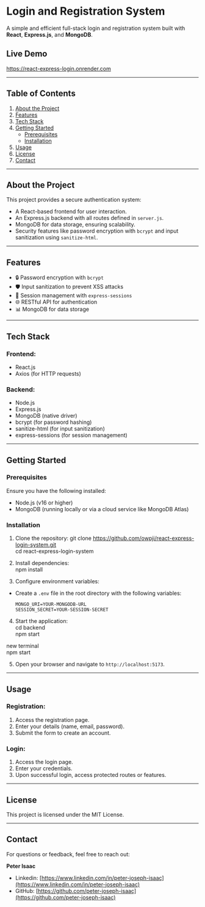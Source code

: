# **Login and Registration System**

A simple and efficient full-stack login and registration system built with **React**, **Express.js**, and **MongoDB**.

## Live Demo  
https://react-express-login.onrender.com    


---

## **Table of Contents**
1. [About the Project](#about-the-project)
2. [Features](#features)
3. [Tech Stack](#tech-stack)
4. [Getting Started](#getting-started)
    - [Prerequisites](#prerequisites)
    - [Installation](#installation)
5. [Usage](#usage)
6. [License](#license)
7. [Contact](#contact)

---

## **About the Project**

This project provides a secure authentication system:
- A React-based frontend for user interaction.
- An Express.js backend with all routes defined in `server.js`.
- MongoDB for data storage, ensuring scalability.
- Security features like password encryption with `bcrypt` and input sanitization using `sanitize-html`.

---

## **Features**

- 🔒 Password encryption with `bcrypt`
- 🛡️ Input sanitization to prevent XSS attacks
- 📂 Session management with `express-sessions`
- 🌐 RESTful API for authentication
- 📊 MongoDB for data storage

---

## **Tech Stack**

### Frontend:
- React.js
- Axios (for HTTP requests)

### Backend:
- Node.js
- Express.js
- MongoDB (native driver)
- bcrypt (for password hashing)
- sanitize-html (for input sanitization)
- express-sessions (for session management)

---

## **Getting Started**

### Prerequisites

Ensure you have the following installed:
- Node.js (v16 or higher)
- MongoDB (running locally or via a cloud service like MongoDB Atlas)

### Installation

1. Clone the repository:
git clone https://github.com/owpji/react-express-login-system.git  
cd react-express-login-system


2. Install dependencies:  
npm install


3. Configure environment variables:
- Create a `.env` file in the root directory with the following variables:
  ```
  MONGO_URI=YOUR-MONGODB-URL  
  SESSION_SECRET=YOUR-SESSION-SECRET
  ```

4. Start the application:  
cd backend  
npm start  
  
new terminal  
npm start


5. Open your browser and navigate to `http://localhost:5173`.

---

## **Usage**

### Registration:
1. Access the registration page.
2. Enter your details (name, email, password).
3. Submit the form to create an account.

### Login:
1. Access the login page.
2. Enter your credentials.
3. Upon successful login, access protected routes or features.

---  

## **License**

This project is licensed under the MIT License.

---

## **Contact**

For questions or feedback, feel free to reach out:

**Peter Isaac**  
- Linkedin: [https://www.linkedin.com/in/peter-joseph-isaac](https://www.linkedin.com/in/peter-joseph-isaac)
- GitHub: [https://github.com/peter-joseph-isaac](https://github.com/peter-joseph-isaac)
